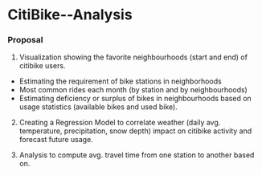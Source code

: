 # CitiBike--Analysis

### Proposal

1. Visualization showing the favorite neighbourhoods (start and end) of citibike users.
  - Estimating the requirement of bike stations in neighborhoods
  - Most common rides each month (by station and by neighbourhoods)
  - Estimating deficiency or surplus of bikes in neighbourhoods based on usage statistics (available bikes and used bike).

2. Creating a Regression Model to correlate weather (daily avg. temperature, precipitation, snow depth) impact on citibike activity and forecast future usage.

3. Analysis to compute avg. travel time from one station to another based on.
